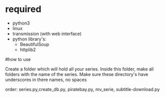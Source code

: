 # required

- python3
- linux
- transmission (with web interface)
- python library's:
  - BeautifulSoup
  - httplib2

#how to use

Create a folder which will hold all your series. Inside this folder, make all folders with the name of the series. Make sure these directory's have underscores in there names, no spaces

order: series.py,create_db.py, piratebay.py, mv_serie, subtitle-download.py
